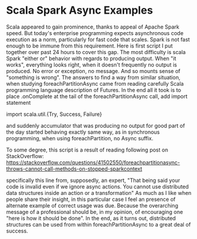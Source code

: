 # Scala Spark Async Examples

Scala appeared to gain prominence, 
thanks to appeal of Apache Spark speed.
But today's enterprise programming expects 
asynchronous code execution as a norm, particularly 
for fast code that scales. Spark is not fast enough 
to be immune from this requirement. Here is first script 
I put together over past 24 hours to cover this gap.
The most difficulty is scala Spark "either or" behavior 
with regards to producing output. When "it works", 
everything looks right, when it doesn't frequently no output is produced. 
No error or exception, no message. And so mounts sense of "something is wrong".
The answers to find a way from similar situation, when studying foreachPartitionAsync 
came from reading carefully Scala programming language description of Futures.
In the end all it took is to place .onComplete at the tail of the foreachPartitionAsync call, 
add import statement


import scala.util.{Try, Success, Failure}


and suddenly accumulator that was producing no output for good part of the day started 
behaving exactly same way, as in synchronous programming, when using foreachPartition, no Async suffix.

To some degree, this script is a result of reading following post on StackOverflow: 
https://stackoverflow.com/questions/41502550/foreachpartitionasync-throws-cannot-call-methods-on-stopped-sparkcontext

specifically this line from, supposedly, an expert, "That being said your code is invalid 
even if we ignore async actions. You cannot use distributed data structures inside 
an action or a transformation"
As much as I like when people share their insight, in this particular case I feel an 
presence of alternate example of correct usage was due. Because the overarching message 
of a professional should be, in my opinion, of encouraging one "here is how it should be done".
In the end, as it turns out, distributed structures can be used from within foreachPartitionAsync 
to a great deal of success.

